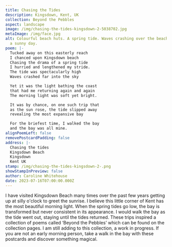 ```yaml
---
title: Chasing the Tides
description: Kingsdown, Kent, UK
collection: Beyond the Pebbles
aspect: landscape
image: /img/chasing-the-tides-kingsdown-2-5038702.jpg
metaImage: /img/face.jpg
alt: Colourful beach huts. A spring tide. Waves crashing over the beach huts on
  a sunny day.
poem: |-
  Tucked away on this easterly reach
  I chanced upon Kingsdown beach
  Chasing the drama of a spring tide
  I hurried and lengthened my stride.
  The tide was spectacularly high 
  Waves crashed far into the sky

  Yet it was the light bathing the coast
  that had me returning again and again
  The morning light was soft yet bright.

  It was by chance, on one such trip that
  as the sun rose, the tide slipped away 
  revealing the most expansive bay

  For the briefest time, I walked the bay
  and the bay was all mine.
alignPoemLeft: false
removePostcardPadding: false
address: |-
  Chasing the tides
  Kingsdown Beach
  Kingsdown
  Kent UK
stamp: /img/chasing-the-tides-kingsdown-2-.png
showStampInPreview: false
author: Caroline Whitehouse
date: 2023-07-16T07:00:00.000Z
---
```

I have visited Kingsdown Beach many times over the past few years getting up at silly o'clock to greet the sunrise. I believe this little corner of Kent has the most beautiful morning light. When the spring tides go low, the bay is transformed but never consistent in its appearance. I would walk the bay as the tide went out, staying until the tides returned. These trips inspired a collection of poems called ‘Beyond the Pebbles’ which can be found on the collection pages. I am still adding to this collection, a work in progress. If you are not an early morning person, take a walk in the bay with these postcards and discover something magical.
